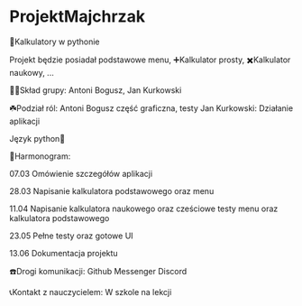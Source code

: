 # ProjektMajchrzak
🧮Kalkulatory w pythonie


Projekt będzie posiadał podstawowe menu,
➕Kalkulator prosty,
✖️Kalkulator naukowy,
...



💁‍♂️Skład grupy: Antoni Bogusz, Jan Kurkowski

☘️Podział ról:
Antoni Bogusz część graficzna, testy
Jan Kurkowski: Działanie aplikacji

Język python🐉

📅Harmonogram: 

07.03 Omówienie szczegółów aplikacji

28.03 Napisanie kalkulatora podstawowego oraz menu

11.04 Napisanie kalkulatora naukowego oraz cześciowe testy menu oraz kalkulatora podstawowego

23.05 Pełne testy oraz gotowe UI

13.06 Dokumentacja projektu

☎️Drogi komunikacji: 
Github
Messenger
Discord

📞Kontakt z nauczycielem:
W szkole na lekcji